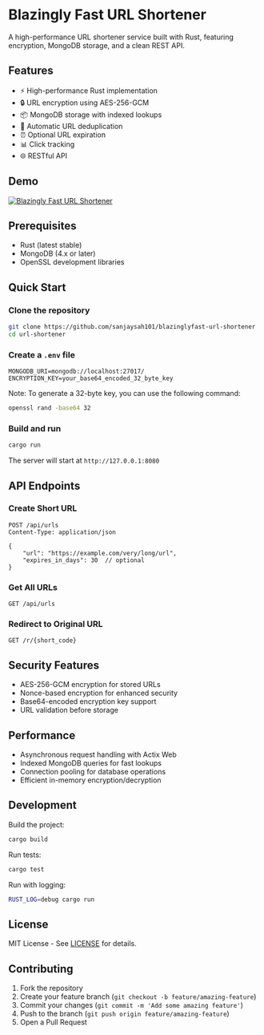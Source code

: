 # Blazingly Fast URL Shortener

A high-performance URL shortener service built with Rust, featuring encryption, MongoDB storage, and a clean REST API.

## Features

- ⚡ High-performance Rust implementation
- 🔒 URL encryption using AES-256-GCM
- 📦 MongoDB storage with indexed lookups
- 🔄 Automatic URL deduplication
- ⏰ Optional URL expiration
- 📊 Click tracking
- 🌐 RESTful API

## Demo 
[![Blazingly Fast URL Shortener](https://img.youtube.com/vi/-KUp34PHJuc/0.jpg)](https://youtu.be/-KUp34PHJuc)

## Prerequisites

- Rust (latest stable)
- MongoDB (4.x or later)
- OpenSSL development libraries

## Quick Start

### Clone the repository

```bash
git clone https://github.com/sanjaysah101/blazinglyfast-url-shortener
cd url-shortener
```

### Create a `.env` file

```env
MONGODB_URI=mongodb://localhost:27017/
ENCRYPTION_KEY=your_base64_encoded_32_byte_key
```

Note: To generate a 32-byte key, you can use the following command:

```bash
openssl rand -base64 32
```

### Build and run

```bash
cargo run
```

The server will start at `http://127.0.0.1:8080`

## API Endpoints

### Create Short URL

```http
POST /api/urls
Content-Type: application/json

{
    "url": "https://example.com/very/long/url",
    "expires_in_days": 30  // optional
}
```

### Get All URLs

```http
GET /api/urls
```

### Redirect to Original URL

```http
GET /r/{short_code}
```

## Security Features

- AES-256-GCM encryption for stored URLs
- Nonce-based encryption for enhanced security
- Base64-encoded encryption key support
- URL validation before storage

## Performance

- Asynchronous request handling with Actix Web
- Indexed MongoDB queries for fast lookups
- Connection pooling for database operations
- Efficient in-memory encryption/decryption

## Development

Build the project:

```bash
cargo build
```

Run tests:

```bash
cargo test
```

Run with logging:

```bash
RUST_LOG=debug cargo run
```

## License

MIT License - See [LICENSE](LICENSE) for details.

## Contributing

1. Fork the repository
2. Create your feature branch (`git checkout -b feature/amazing-feature`)
3. Commit your changes (`git commit -m 'Add some amazing feature'`)
4. Push to the branch (`git push origin feature/amazing-feature`)
5. Open a Pull Request
